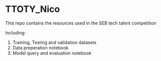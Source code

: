 # TTOTY_Nico
This repo contains the resources used in the SEB tech talent competition

Including:
1. Training, Testing and validation datasets
2. Data preperation notebook
3. Model query and evaluation notebook
